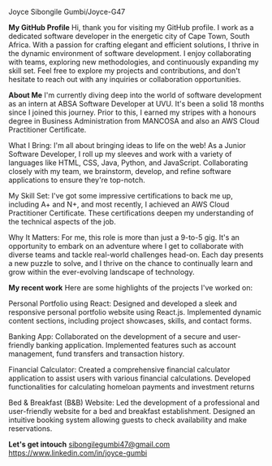 Joyce Sibongile Gumbi/Joyce-G47

**My GitHub Profile**
Hi, thank you for visiting my GitHub profile. I work as a dedicated software developer in the energetic city of Cape Town, South Africa. With a passion for crafting elegant and efficient solutions, I thrive in the dynamic environment of software development. I enjoy collaborating with teams, exploring new methodologies, and continuously expanding my skill set. Feel free to explore my projects and contributions, and don't hesitate to reach out with any inquiries or collaboration opportunities.

**About Me**
 I'm currently diving deep into the world of software development as an intern at ABSA Software Developer at UVU. It's been a solid 18 months since I joined this journey. Prior to this, I earned my stripes with a  honours degree in Business Administration from MANCOSA and also an AWS Cloud Practitioner Certificate.

What I Bring:
I'm all about bringing ideas to life on the web! As a Junior Software Developer, I roll up my sleeves and work with a variety of languages like HTML, CSS, Java, Python, and JavaScript. Collaborating closely with my team, we brainstorm, develop, and refine software applications to ensure they're top-notch.

My Skill Set:
I've got some impressive certifications to back me up, including A+ and N+, and most recently, I achieved an AWS Cloud Practitioner Certificate. These certifications deepen my understanding of the technical aspects of the job.

Why It Matters:
For me, this role is more than just a 9-to-5 gig. It's an opportunity to embark on an adventure where I get to collaborate with diverse teams and tackle real-world challenges head-on. Each day presents a new puzzle to solve, and I thrive on the chance to continually learn and grow within the ever-evolving landscape of technology.


**My recent work**
Here are some highlights of the projects I've worked on:

Personal Portfolio using React:
Designed and developed a sleek and responsive personal portfolio website using React.js.
Implemented dynamic content sections, including project showcases, skills, and contact forms.


Banking App:
Collaborated on the development of a secure and user-friendly banking application.
Implemented features such as account management, fund transfers and transaction history.


Financial Calculator:
Created a comprehensive financial calculator application to assist users with various financial calculations.
Developed functionalities for calculating homeloan payments and investment returns

Bed & Breakfast (B&B) Website:
Led the development of a professional and user-friendly website for a bed and breakfast establishment.
Designed an intuitive booking system allowing guests to check availability and make reservations.


**Let's get intouch**
sibongilegumbi47@gmail.com
https://www.linkedin.com/in/joyce-gumbi







